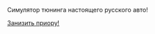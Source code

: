 Симулятор тюнинга настоящего русского авто!

[Занизить приору!](https://destiny503.github.io/custom-car/)
